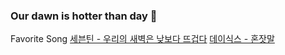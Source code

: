 ### Our dawn is hotter than day 🌠

Favorite Song
[세븐틴 - 우리의 새벽은 낮보다 뜨겁다](https://www.youtube.com/watch?v=Og5i1LcnPWk)
[데이식스 - 혼잣말](https://www.youtube.com/watch?v=Pys30WHgudQ)


<!--
**shinyo17/shinyo17** is a ✨ _special_ ✨ repository because its `README.md` (this file) appears on your GitHub profile.

Here are some ideas to get you started:

- 🔭 I’m currently working on ...
- 🌱 I’m currently learning ...
- 👯 I’m looking to collaborate on ...
- 🤔 I’m looking for help with ...
- 💬 Ask me about ...
- 📫 How to reach me: ...
- 😄 Pronouns: ...
- ⚡ Fun fact: ...
-->
